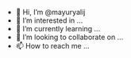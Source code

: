 - 👋 Hi, I’m @mayuryalij
- 👀 I’m interested in ...
- 🌱 I’m currently learning ...
- 💞️ I’m looking to collaborate on ...
- 📫 How to reach me ...

<!---
mayuryalij/mayuryalij is a ✨ special ✨ repository because its `README.md` (this file) appears on your GitHub profile.
You can click the Preview link to take a look at your changes.
--->
